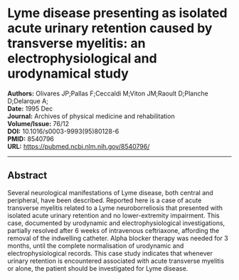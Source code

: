 # Lyme disease presenting as isolated acute urinary retention caused by transverse myelitis: an electrophysiological and urodynamical study

**Authors:** Olivares JP;Pallas F;Ceccaldi M;Viton JM;Raoult D;Planche D;Delarque A;  
**Date:** 1995 Dec  
**Journal:** Archives of physical medicine and rehabilitation  
**Volume/Issue:** 76/12  
**DOI:** 10.1016/s0003-9993(95)80128-6  
**PMID:** 8540796  
**URL:** https://pubmed.ncbi.nlm.nih.gov/8540796/

---

## Abstract

Several neurological manifestations of Lyme disease, both central and peripheral, have been described. Reported here is a case of acute transverse myelitis related to a Lyme neuroborreliosis that presented with isolated acute urinary retention and no lower-extremity impairment. This case, documented by urodynamic and electrophysiological investigations, partially resolved after 6 weeks of intravenous ceftriaxone, affording the removal of the indwelling catheter. Alpha blocker therapy was needed for 3 months, until the complete normalisation of urodynamic and electrophysiological records. This case study indicates that whenever urinary retention is encountered associated with acute transverse myelitis or alone, the patient should be investigated for Lyme disease.
